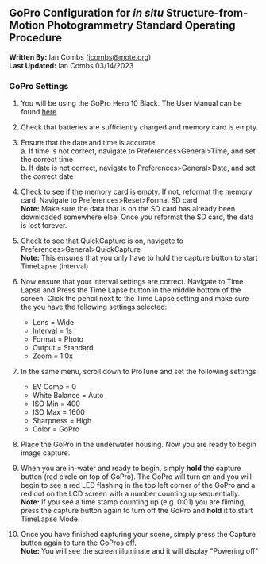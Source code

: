 ## GoPro Configuration for *in situ* Structure-from-Motion Photogrammetry Standard Operating Procedure<br>
**Written By:** Ian Combs (icombs@mote.org)<br>
**Last Updated:** Ian Combs 03/14/2023

### **GoPro Settings**

1. You will be using the GoPro Hero 10 Black. The User Manual can be found [here](https://gopro.com/content/dam/help/hero10-black/manuals/HERO10Black_UM_ENG_REVB.pdf)

2. Check that batteries are sufficiently charged and memory card is empty.

3. Ensure that the date and time is accurate.<br>
  a. If time is not correct, navigate to Preferences>General>Time, and set the correct time<br>
  b. If date is not correct, navigate to Preferences>General>Date, and set the correct date

4. Check to see if the memory card is empty. If not, reformat the memory card. Navigate to Preferences>Reset>Format SD card<br>
  **Note:** Make sure the data that is on the SD card has already been downloaded somewhere else. Once you reformat the SD card, the data is lost forever.

5. Check to see that QuickCapture is on, navigate to Preferences>General>QuickCapture<br>
  **Note:** This ensures that you only have to hold the capture button to start TimeLapse (interval)

6. Now ensure that your interval settings are correct. Navigate to Time Lapse and Press the Time Lapse button in the middle bottom of the screen. Click the pencil next to the Time Lapse setting and make sure the you have the following settings selected:<br>
    * Lens = Wide<br>
    * Interval = 1s<br>
    * Format = Photo<br>
    * Output = Standard<br>
    * Zoom = 1.0x

7. In the same menu, scroll down to ProTune and set the following settings<br>
    * EV Comp = 0<br>
    * White Balance = Auto<br>
    * ISO Min = 400<br>
    * ISO Max = 1600<br>
    * Sharpness = High<br>
    * Color = GoPro

8. Place the GoPro in the underwater housing. Now you are ready to begin image capture.

9. When you are in-water and ready to begin, simply **hold** the capture button (red circle on top of GoPro). The GoPro will turn on and you will begin to see a red LED flashing in the top left corner of the GoPro and a red dot on the LCD screen with a number counting up sequentially.<br>
  **Note:** If you see a time stamp counting up  (e.g. 0:01) you are filming, press the capture button again to turn off the GoPro and **hold** it to start TimeLapse Mode.

10. Once you have finished capturing your scene, simply press the Capture button again to turn the GoPros off.<br>
  **Note:** You will see the screen illuminate and it will display "Powering off"
